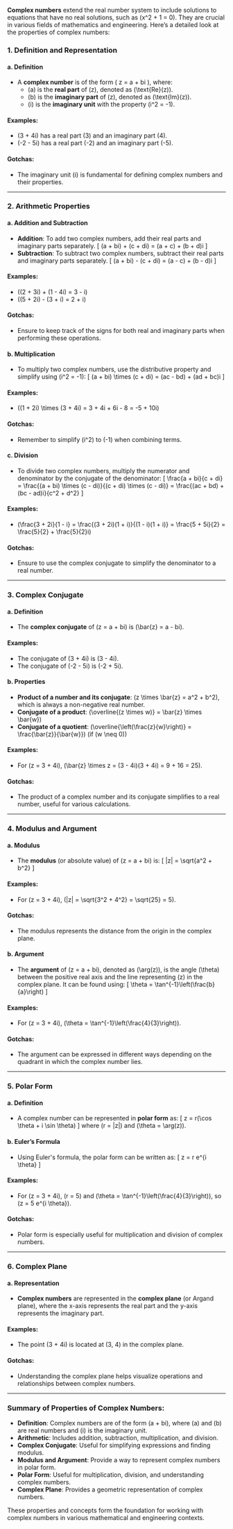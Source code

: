 **Complex numbers** extend the real number system to include solutions to equations that have no real solutions, such as \(x^2 + 1 = 0\). They are crucial in various fields of mathematics and engineering. Here’s a detailed look at the properties of complex numbers:

### 1. **Definition and Representation**

#### a. **Definition**
- A **complex number** is of the form \( z = a + bi \), where:
  - \(a\) is the **real part** of \(z\), denoted as \(\text{Re}(z)\).
  - \(b\) is the **imaginary part** of \(z\), denoted as \(\text{Im}(z)\).
  - \(i\) is the **imaginary unit** with the property \(i^2 = -1\).

#### Examples:
- \(3 + 4i\) has a real part \(3\) and an imaginary part \(4\).
- \(-2 - 5i\) has a real part \(-2\) and an imaginary part \(-5\).

#### Gotchas:
- The imaginary unit \(i\) is fundamental for defining complex numbers and their properties.

---

### 2. **Arithmetic Properties**

#### a. **Addition and Subtraction**
- **Addition**: To add two complex numbers, add their real parts and imaginary parts separately.
  \[
  (a + bi) + (c + di) = (a + c) + (b + d)i
  \]
- **Subtraction**: To subtract two complex numbers, subtract their real parts and imaginary parts separately.
  \[
  (a + bi) - (c + di) = (a - c) + (b - d)i
  \]

#### Examples:
- \((2 + 3i) + (1 - 4i) = 3 - i\)
- \((5 + 2i) - (3 + i) = 2 + i\)

#### Gotchas:
- Ensure to keep track of the signs for both real and imaginary parts when performing these operations.

#### b. **Multiplication**
- To multiply two complex numbers, use the distributive property and simplify using \(i^2 = -1\):
  \[
  (a + bi) \times (c + di) = (ac - bd) + (ad + bc)i
  \]

#### Examples:
- \((1 + 2i) \times (3 + 4i) = 3 + 4i + 6i - 8 = -5 + 10i\)

#### Gotchas:
- Remember to simplify \(i^2\) to \(-1\) when combining terms.

#### c. **Division**
- To divide two complex numbers, multiply the numerator and denominator by the conjugate of the denominator:
  \[
  \frac{a + bi}{c + di} = \frac{(a + bi) \times (c - di)}{(c + di) \times (c - di)} = \frac{(ac + bd) + (bc - ad)i}{c^2 + d^2}
  \]

#### Examples:
- \(\frac{3 + 2i}{1 - i} = \frac{(3 + 2i)(1 + i)}{(1 - i)(1 + i)} = \frac{5 + 5i}{2} = \frac{5}{2} + \frac{5}{2}i\)

#### Gotchas:
- Ensure to use the complex conjugate to simplify the denominator to a real number.

---

### 3. **Complex Conjugate**

#### a. **Definition**
- The **complex conjugate** of \(z = a + bi\) is \(\bar{z} = a - bi\).

#### Examples:
- The conjugate of \(3 + 4i\) is \(3 - 4i\).
- The conjugate of \(-2 - 5i\) is \(-2 + 5i\).

#### b. **Properties**
- **Product of a number and its conjugate**: \(z \times \bar{z} = a^2 + b^2\), which is always a non-negative real number.
- **Conjugate of a product**: \(\overline{(z \times w)} = \bar{z} \times \bar{w}\)
- **Conjugate of a quotient**: \(\overline{\left(\frac{z}{w}\right)} = \frac{\bar{z}}{\bar{w}}\) (if \(w \neq 0\))

#### Examples:
- For \(z = 3 + 4i\), \(\bar{z} \times z = (3 - 4i)(3 + 4i) = 9 + 16 = 25\).

#### Gotchas:
- The product of a complex number and its conjugate simplifies to a real number, useful for various calculations.

---

### 4. **Modulus and Argument**

#### a. **Modulus**
- The **modulus** (or absolute value) of \(z = a + bi\) is:
  \[
  |z| = \sqrt{a^2 + b^2}
  \]

#### Examples:
- For \(z = 3 + 4i\), \(|z| = \sqrt{3^2 + 4^2} = \sqrt{25} = 5\).

#### Gotchas:
- The modulus represents the distance from the origin in the complex plane.

#### b. **Argument**
- The **argument** of \(z = a + bi\), denoted as \(\arg(z)\), is the angle \(\theta\) between the positive real axis and the line representing \(z\) in the complex plane. It can be found using:
  \[
  \theta = \tan^{-1}\left(\frac{b}{a}\right)
  \]

#### Examples:
- For \(z = 3 + 4i\), \(\theta = \tan^{-1}\left(\frac{4}{3}\right)\).

#### Gotchas:
- The argument can be expressed in different ways depending on the quadrant in which the complex number lies.

---

### 5. **Polar Form**

#### a. **Definition**
- A complex number can be represented in **polar form** as:
  \[
  z = r(\cos \theta + i \sin \theta)
  \]
  where \(r = |z|\) and \(\theta = \arg(z)\).

#### b. **Euler’s Formula**
- Using Euler's formula, the polar form can be written as:
  \[
  z = r e^{i \theta}
  \]

#### Examples:
- For \(z = 3 + 4i\), \(r = 5\) and \(\theta = \tan^{-1}\left(\frac{4}{3}\right)\), so \(z = 5 e^{i \theta}\).

#### Gotchas:
- Polar form is especially useful for multiplication and division of complex numbers.

---

### 6. **Complex Plane**

#### a. **Representation**
- **Complex numbers** are represented in the **complex plane** (or Argand plane), where the x-axis represents the real part and the y-axis represents the imaginary part.

#### Examples:
- The point \(3 + 4i\) is located at (3, 4) in the complex plane.

#### Gotchas:
- Understanding the complex plane helps visualize operations and relationships between complex numbers.

---

### Summary of Properties of Complex Numbers:
- **Definition**: Complex numbers are of the form \(a + bi\), where \(a\) and \(b\) are real numbers and \(i\) is the imaginary unit.
- **Arithmetic**: Includes addition, subtraction, multiplication, and division.
- **Complex Conjugate**: Useful for simplifying expressions and finding modulus.
- **Modulus and Argument**: Provide a way to represent complex numbers in polar form.
- **Polar Form**: Useful for multiplication, division, and understanding complex numbers.
- **Complex Plane**: Provides a geometric representation of complex numbers.

These properties and concepts form the foundation for working with complex numbers in various mathematical and engineering contexts.
